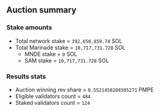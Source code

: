 ## Auction summary

### Stake amounts
- Total network stake = `392,650,859.74` SOL
- Total Marinade stake = `10,717,731.728` SOL
  - MNDE stake = `0` SOL
  - SAM stake = `10,717,731.728` SOL

### Results stats
- Auction winning rev share = `0.5521458284505271` PMPE
- Eligible validators count = `484`
- Staked validators count = `124`
